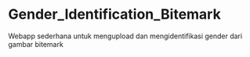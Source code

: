 # Gender_Identification_Bitemark
Webapp sederhana untuk mengupload dan mengidentifikasi gender dari gambar bitemark
